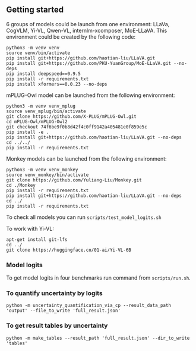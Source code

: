 

<!-- ## Evaluation

Accuracy Results 

| model_name             |    MB |   OOD |   SQA |    SB |  AI2D |  Avg. |
|:-----------------------|------:|------:|------:|------:|------:|------:|
| LLaVA-v1.6-Vicuna-13B  | 76.75 | 72.93 | 70.56 | 70.37 | 73.67 | 72.85 |
| Monkey-Chat            | 76.98 |  70.6 | 74.66 |  66.1 | 67.95 | 71.26 |
| LLaVA-v1.6-Vicuna-7B   | 75.56 |  73.7 | 65.86 | 69.06 | 69.75 | 70.78 |
| InternLM-XComposer2-VL | 71.77 | 70.04 | 77.95 | 64.44 | 66.13 | 70.07 |
| Yi-VL-6B               | 75.24 | 73.91 | 66.72 | 66.25 | 58.84 | 68.19 |
| CogAgent-VQA           | 74.78 | 68.57 | 67.12 | 68.01 |  58.2 | 67.34 |
| MobileVLM_V2-7B        | 75.97 | 66.53 | 72.33 | 66.71 | 53.55 | 67.02 |
| MoE-LLaVA-Phi2-2.7B    | 73.73 | 74.82 | 64.04 | 66.42 | 55.76 | 66.95 |
| mPLUG-Owl2             | 73.05 | 73.28 | 65.71 | 61.49 | 54.38 | 65.58 |
| Qwen-VL-Chat           |  71.4 | 54.22 | 63.23 | 59.79 | 65.09 | 62.74 |


Set Sizes Results 


| model_name             |  MMB |  OOD |  SQA |   SB | AI2D | Avg. |
|:-----------------------|-----:|-----:|-----:|-----:|-----:|-----:|
| LLaVA-v1.6-Vicuna-13B  | 2.34 | 2.18 | 2.45 | 2.49 | 2.33 | 2.36 |
| Monkey-Chat            |  2.7 | 2.92 | 2.56 | 3.26 | 3.19 | 2.93 |
| LLaVA-v1.6-Vicuna-7B   | 2.37 | 2.34 | 2.45 | 2.53 | 2.37 | 2.41 |
| InternLM-XComposer2-VL | 2.72 |  2.2 | 2.41 | 3.08 | 3.02 | 2.69 |
| Yi-VL-6B               | 2.47 | 2.02 | 2.76 | 2.61 |    3 | 2.57 |
| CogAgent-VQA           | 2.33 | 2.46 | 2.36 | 2.49 | 2.94 | 2.52 |
| MobileVLM_V2-7B        | 2.53 | 2.61 | 2.62 |  2.8 |  3.4 | 2.79 |
| MoE-LLaVA-Phi2-2.7B    | 2.54 | 1.89 |  2.7 | 2.69 | 2.92 | 2.55 |
| mPLUG-Owl2             | 2.55 | 2.09 | 2.71 | 2.93 |    3 | 2.65 |
| Qwen-VL-Chat           |  2.7 | 3.32 |  2.9 | 3.32 |  3.1 | 3.07 |



Uncertainty-aware Accuracy Results

| model_name             |   MMB |    OOD |   SQA |    SB |  AI2D |  Avg. |
|:-----------------------|------:|-------:|------:|------:|------:|------:|
| LLaVA-v1.6-Vicuna-13B  | 90.41 |  86.29 | 78.04 | 73.87 | 84.58 | 82.64 |
| Monkey-Chat            | 83.41 |  63.22 |  81.7 | 52.49 | 56.08 | 67.38 |
| LLaVA-v1.6-Vicuna-7B   | 87.87 |  82.81 | 69.77 | 70.69 |  77.2 | 77.67 |
| InternLM-XComposer2-VL | 69.98 |  80.49 | 94.37 |  52.6 |  56.4 | 70.77 |
| Yi-VL-6B               | 84.56 |  95.05 | 64.01 | 64.56 | 49.31 |  71.5 |
| CogAgent-VQA           | 85.56 |  71.14 |  72.4 | 69.96 |    49 | 69.61 |
| MobileVLM_V2-7B        | 84.19 |  64.35 | 79.07 | 62.18 | 39.39 | 65.84 |
| MoE-LLaVA-Phi2-2.7B    | 82.83 | 100.73 | 61.18 | 64.67 | 47.87 | 71.46 |
| mPLUG-Owl2             |  78.4 |  89.24 | 62.92 | 52.91 | 45.09 | 65.71 |
| Qwen-VL-Chat           | 69.58 |  40.28 | 54.71 |  44.7 |  54.3 | 52.71 | -->

## Getting started


6 groups of models could be launch from one environment: LLaVa, CogVLM, Yi-VL, Qwen-VL,
internlm-xcomposer, MoE-LLaVA. This environment could be created by the following code:
```shell
python3 -m venv venv
source venv/bin/activate
pip install git+https://github.com/haotian-liu/LLaVA.git 
pip install git+https://github.com/PKU-YuanGroup/MoE-LLaVA.git --no-deps
pip install deepspeed==0.9.5
pip install -r requirements.txt
pip install xformers==0.0.23 --no-deps
```
mPLUG-Owl model can be launched from the following environment:
```shell
python3 -m venv venv_mplug
source venv_mplug/bin/activate
git clone https://github.com/X-PLUG/mPLUG-Owl.git
cd mPLUG-Owl/mPLUG-Owl2
git checkout 74f6be9f0b8d42f4c0ff9142a405481e0f859e5c
pip install -e .
pip install git+https://github.com/haotian-liu/LLaVA.git --no-deps
cd ../../
pip install -r requirements.txt
```
Monkey models can be launched from the following environment:
```shell
python3 -m venv venv_monkey
source venv_monkey/bin/activate
git clone https://github.com/Yuliang-Liu/Monkey.git
cd ./Monkey
pip install -r requirements.txt
pip install git+https://github.com/haotian-liu/LLaVA.git --no-deps
cd ../
pip install -r requirements.txt
```

To check all models you can run ```scripts/test_model_logits.sh```


To work with Yi-VL:
```shell
apt-get install git-lfs
cd ../
git clone https://huggingface.co/01-ai/Yi-VL-6B
```


### Model logits

To get model logits in four benchmarks run command from `scripts/run.sh`.

### To quantify uncertainty by logits

```shell
python -m uncertainty_quantification_via_cp --result_data_path 'output' --file_to_write 'full_result.json'
```

### To get result tables by uncertainty

```shell
python -m make_tables --result_path 'full_result.json' --dir_to_write 'tables'
```